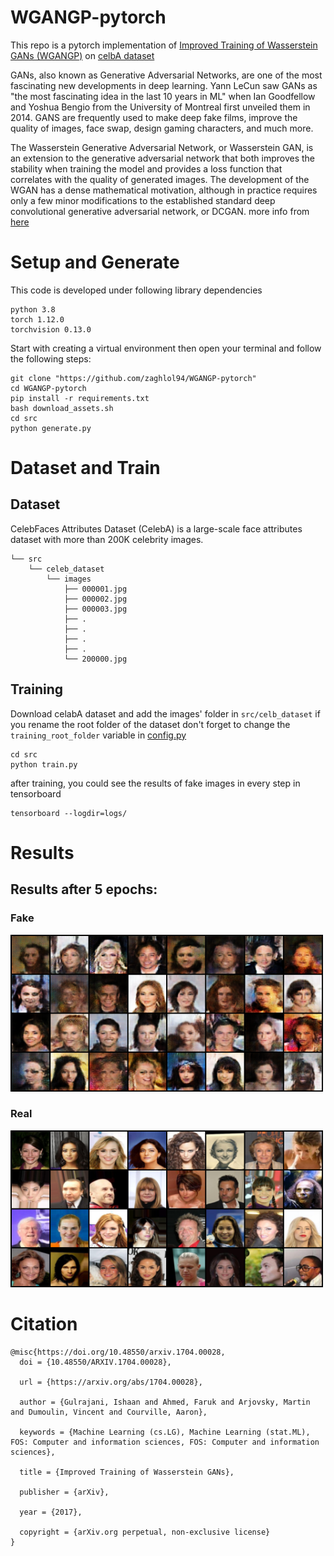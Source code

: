 # WGANGP-pytorch
This repo is a pytorch implementation of 
[Improved Training of Wasserstein GANs (WGANGP)](https://arxiv.org/abs/1704.00028) on [celbA dataset](https://mmlab.ie.cuhk.edu.hk/projects/CelebA.html)

GANs, also known as Generative Adversarial Networks, are one of the most fascinating new developments in deep learning.
Yann LeCun saw GANs as "the most fascinating idea in the last 10 years in ML" when Ian Goodfellow and Yoshua Bengio from the University of Montreal first unveiled them in 2014.
GANS are frequently used to make deep fake films, improve the quality of images, face swap, design gaming characters, and much more. 

The Wasserstein Generative Adversarial Network, or Wasserstein GAN, is an extension to the generative adversarial network that both improves the stability when training the model and provides a loss function that correlates with the quality of generated images.
The development of the WGAN has a dense mathematical motivation, although in practice requires only a few minor modifications to the established standard deep convolutional generative adversarial network, or DCGAN.
more info from [here](https://www.alexirpan.com/2017/02/22/wasserstein-gan.html)
# Setup and Generate
This code is developed under following library dependencies
```commandline
python 3.8
torch 1.12.0
torchvision 0.13.0
```
Start with creating a virtual environment then open your terminal and follow the following steps:
```commandline
git clone "https://github.com/zaghlol94/WGANGP-pytorch"
cd WGANGP-pytorch
pip install -r requirements.txt
bash download_assets.sh
cd src
python generate.py
```
# Dataset and Train
## Dataset
CelebFaces Attributes Dataset (CelebA) is a large-scale face attributes 
dataset with more than 200K celebrity images. 
```commandline
└── src
    └── celeb_dataset
        └── images
            ├── 000001.jpg
            ├── 000002.jpg
            ├── 000003.jpg
            ├── .
            ├── .
            ├── .
            ├── .                        
            └── 200000.jpg
```
## Training
Download celabA dataset and add the images' folder in ```src/celb_dataset```
if you rename the root folder of the dataset don't forget to change the ````training_root_folder````
variable in [config.py](https://github.com/zaghlol94/WGANGP-pytorch/blob/main/src/config.py)
```commandline
cd src
python train.py
```
after training, you could see the results of fake images in every step in tensorboard
```
tensorboard --logdir=logs/ 
```
# Results
## Results after 5 epochs:
### Fake
<img src="imgs/fake.png" width="500" />

### Real
<img src="imgs/real.png" width="500" />

# Citation
```commandline
@misc{https://doi.org/10.48550/arxiv.1704.00028,
  doi = {10.48550/ARXIV.1704.00028},
  
  url = {https://arxiv.org/abs/1704.00028},
  
  author = {Gulrajani, Ishaan and Ahmed, Faruk and Arjovsky, Martin and Dumoulin, Vincent and Courville, Aaron},
  
  keywords = {Machine Learning (cs.LG), Machine Learning (stat.ML), FOS: Computer and information sciences, FOS: Computer and information sciences},
  
  title = {Improved Training of Wasserstein GANs},
  
  publisher = {arXiv},
  
  year = {2017},
  
  copyright = {arXiv.org perpetual, non-exclusive license}
}
```